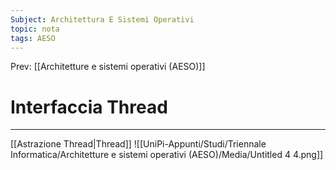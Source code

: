```yaml
---
Subject: Architettura E Sistemi Operativi
topic: nota
tags: AESO
---
```


Prev: [[Architetture e sistemi operativi (AESO)]]

# Interfaccia Thread
---
[[Astrazione Thread|Thread]]
![[UniPi-Appunti/Studi/Triennale Informatica/Architetture e sistemi operativi (AESO)/Media/Untitled 4 4.png]]
